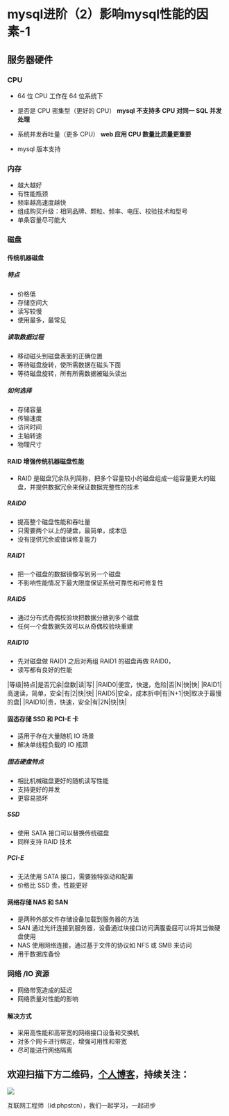 # mysql进阶（2）影响mysql性能的因素-1

## 服务器硬件

### CPU

- 64 位 CPU 工作在 64 位系统下

- 是否是 CPU 密集型（更好的 CPU）
**mysql 不支持多 CPU 对同一 SQL 并发处理**
- 系统并发吞吐量（更多 CPU）
**web 应用 CPU 数量比质量更重要**
- mysql 版本支持

### 内存

- 越大越好
- 有性能瓶颈
- 频率越高速度越快
- 组成购买升级：相同品牌、颗粒、频率、电压、校验技术和型号
- 单条容量尽可能大

### 磁盘

#### 传统机器磁盘

##### 特点

- 价格低
- 存储空间大
- 读写较慢
- 使用最多，最常见

##### 读取数据过程

- 移动磁头到磁盘表面的正确位置
- 等待磁盘旋转，使所需数据在磁头下面
- 等待磁盘旋转，所有所需数据被磁头读出

##### 如何选择

- 存储容量
- 传输速度
- 访问时间
- 主轴转速
- 物理尺寸

#### RAID 增强传统机器磁盘性能

- RAID 是磁盘冗余队列简称，把多个容量较小的磁盘组成一组容量更大的磁盘，并提供数据冗余来保证数据完整性的技术

##### RAID0

- 提高整个磁盘性能和吞吐量
- 只需要两个以上的硬盘，最简单，成本低
- 没有提供冗余或错误修复能力

##### RAID1

- 把一个磁盘的数据镜像写到另一个磁盘
- 不影响性能情况下最大限度保证系统可靠性和可修复性

##### RAID5

- 通过分布式奇偶校验块把数据分散到多个磁盘
- 任何一个盘数据失效可以从奇偶校验块重建

##### RAID10

- 先对磁盘做 RAID1 之后对两组 RAID1 的磁盘再做 RAID0，
- 读写都有良好的性能

|等级|特点|是否冗余|盘数|读|写|
|RAID0|便宜，快速，危险|否|N|快|快|
|RAID1|高速读，简单，安全|有|2|快|快|
|RAID5|安全，成本折中|有|N+1|快|取决于最慢的盘|
|RAID10|贵，快速，安全|有|2N|快|快|

#### 固态存储 SSD 和 PCI-E 卡

- 适用于存在大量随机 IO 场景
- 解决单线程负载的 IO 瓶颈

##### 固态硬盘特点

- 相比机械磁盘更好的随机读写性能
- 支持更好的并发
- 更容易损坏

##### SSD

- 使用 SATA 接口可以替换传统磁盘
- 同样支持 RAID 技术

##### PCI-E

- 无法使用 SATA 接口，需要独特驱动和配置
- 价格比 SSD 贵，性能更好

#### 网络存储 NAS 和 SAN

- 是两种外部文件存储设备加载到服务器的方法
- SAN 通过光纤连接到服务器，设备通过块接口访问满腹委屈可以将其当做硬盘使用
- NAS 使用网络连接，通过基于文件的协议如 NFS 或 SMB 来访问
- 用于数据库备份

### 网络 /IO 资源

- 网络带宽造成的延迟
- 网络质量对性能的影响

#### 解决方式

- 采用高性能和高带宽的网络接口设备和交换机
- 对多个网卡进行绑定，增强可用性和带宽
- 尽可能进行网络隔离

## 欢迎扫描下方二维码，[个人博客](https://www.phpst.cn)，持续关注：

![](https://ww1.sinaimg.cn/large/a616b9a4gy1g4xzv954a4j20760763yo.jpg)

互联网工程师（id:phpstcn），我们一起学习，一起进步
